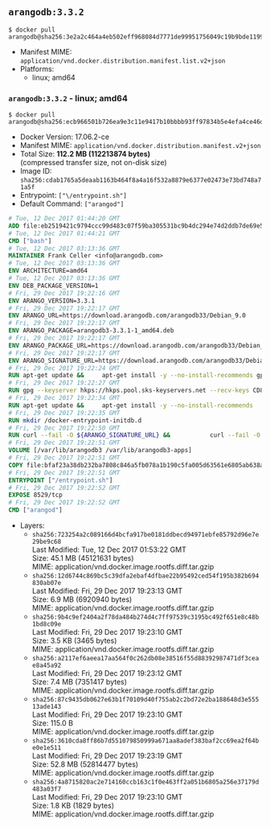 ## `arangodb:3.3.2`

```console
$ docker pull arangodb@sha256:3e2a2c464a4eb502eff968084d7771de99951756049c19b9bde1199139242e49
```

-	Manifest MIME: `application/vnd.docker.distribution.manifest.list.v2+json`
-	Platforms:
	-	linux; amd64

### `arangodb:3.3.2` - linux; amd64

```console
$ docker pull arangodb@sha256:ecb966501b726ea9e3c11e9417b10bbbb93ff97834b5e4efa4ce46db26d05bb6
```

-	Docker Version: 17.06.2-ce
-	Manifest MIME: `application/vnd.docker.distribution.manifest.v2+json`
-	Total Size: **112.2 MB (112213874 bytes)**  
	(compressed transfer size, not on-disk size)
-	Image ID: `sha256:cdab1765a5deaab1163b464f8a4a16f532a8879e6377e02473e73bd748a71a5f`
-	Entrypoint: `["\/entrypoint.sh"]`
-	Default Command: `["arangod"]`

```dockerfile
# Tue, 12 Dec 2017 01:44:20 GMT
ADD file:eb2519421c9794ccc99d483c07f59ba305531bc9b4dc294e74d2ddb7de69e52a in / 
# Tue, 12 Dec 2017 01:44:21 GMT
CMD ["bash"]
# Tue, 12 Dec 2017 03:13:36 GMT
MAINTAINER Frank Celler <info@arangodb.com>
# Tue, 12 Dec 2017 03:13:36 GMT
ENV ARCHITECTURE=amd64
# Tue, 12 Dec 2017 03:13:36 GMT
ENV DEB_PACKAGE_VERSION=1
# Fri, 29 Dec 2017 19:22:16 GMT
ENV ARANGO_VERSION=3.3.1
# Fri, 29 Dec 2017 19:22:17 GMT
ENV ARANGO_URL=https://download.arangodb.com/arangodb33/Debian_9.0
# Fri, 29 Dec 2017 19:22:17 GMT
ENV ARANGO_PACKAGE=arangodb3-3.3.1-1_amd64.deb
# Fri, 29 Dec 2017 19:22:17 GMT
ENV ARANGO_PACKAGE_URL=https://download.arangodb.com/arangodb33/Debian_9.0/amd64/arangodb3-3.3.1-1_amd64.deb
# Fri, 29 Dec 2017 19:22:17 GMT
ENV ARANGO_SIGNATURE_URL=https://download.arangodb.com/arangodb33/Debian_9.0/amd64/arangodb3-3.3.1-1_amd64.deb.asc
# Fri, 29 Dec 2017 19:22:24 GMT
RUN apt-get update &&     apt-get install -y --no-install-recommends gpg dirmngr     &&     rm -rf /var/lib/apt/lists/*
# Fri, 29 Dec 2017 19:22:27 GMT
RUN gpg --keyserver hkps://hkps.pool.sks-keyservers.net --recv-keys CD8CB0F1E0AD5B52E93F41E7EA93F5E56E751E9B
# Fri, 29 Dec 2017 19:22:34 GMT
RUN apt-get update &&     apt-get install -y --no-install-recommends         libjemalloc1         ca-certificates         pwgen         curl     &&     rm -rf /var/lib/apt/lists/*
# Fri, 29 Dec 2017 19:22:35 GMT
RUN mkdir /docker-entrypoint-initdb.d
# Fri, 29 Dec 2017 19:22:50 GMT
RUN curl --fail -O ${ARANGO_SIGNATURE_URL} &&           curl --fail -O ${ARANGO_PACKAGE_URL} &&             gpg --verify ${ARANGO_PACKAGE}.asc &&     (echo arangodb3 arangodb3/password password test | debconf-set-selections) &&     (echo arangodb3 arangodb3/password_again password test | debconf-set-selections) &&     DEBIAN_FRONTEND="noninteractive" dpkg -i ${ARANGO_PACKAGE} &&     rm -rf /var/lib/arangodb3/* &&     sed -ri         -e 's!127\.0\.0\.1!0.0.0.0!g'         -e 's!^(file\s*=).*!\1 -!'         -e 's!^#\s*uid\s*=.*!uid = arangodb!'         -e 's!^#\s*gid\s*=.*!gid = arangodb!'         /etc/arangodb3/arangod.conf     &&     rm -f ${ARANGO_PACKAGE}*
# Fri, 29 Dec 2017 19:22:51 GMT
VOLUME [/var/lib/arangodb3 /var/lib/arangodb3-apps]
# Fri, 29 Dec 2017 19:22:51 GMT
COPY file:bfaf23a38db232ba7808c846a5fb078a1b190c5fa005d63561e6805ab638afeb in /entrypoint.sh 
# Fri, 29 Dec 2017 19:22:51 GMT
ENTRYPOINT ["/entrypoint.sh"]
# Fri, 29 Dec 2017 19:22:52 GMT
EXPOSE 8529/tcp
# Fri, 29 Dec 2017 19:22:52 GMT
CMD ["arangod"]
```

-	Layers:
	-	`sha256:723254a2c089166d4bcfa917be0181ddbecd94971ebfe85792d96e7e29be9c68`  
		Last Modified: Tue, 12 Dec 2017 01:53:22 GMT  
		Size: 45.1 MB (45121631 bytes)  
		MIME: application/vnd.docker.image.rootfs.diff.tar.gzip
	-	`sha256:12d6744c869bc5c39dfa2ebaf4dfbae22b95492ced54f195b382b694830ab07e`  
		Last Modified: Fri, 29 Dec 2017 19:23:13 GMT  
		Size: 6.9 MB (6920940 bytes)  
		MIME: application/vnd.docker.image.rootfs.diff.tar.gzip
	-	`sha256:9b4c9ef2404a2f78da484b274d4c7ff97539c3195bc492f651e8c48b1bd8c09e`  
		Last Modified: Fri, 29 Dec 2017 19:23:10 GMT  
		Size: 3.5 KB (3465 bytes)  
		MIME: application/vnd.docker.image.rootfs.diff.tar.gzip
	-	`sha256:a2117ef6aeea17aa564f0c262db08e38516f55d88392987471df3ceae8a45a92`  
		Last Modified: Fri, 29 Dec 2017 19:23:12 GMT  
		Size: 7.4 MB (7351417 bytes)  
		MIME: application/vnd.docker.image.rootfs.diff.tar.gzip
	-	`sha256:87c9435db0627e63b1f70109d40f755ab2c2bd72e2ba188648d3e55513ade143`  
		Last Modified: Fri, 29 Dec 2017 19:23:10 GMT  
		Size: 115.0 B  
		MIME: application/vnd.docker.image.rootfs.diff.tar.gzip
	-	`sha256:3610cda8ff86b7d551079850999a671aa8adef383baf2cc69ea2f64be0e1e511`  
		Last Modified: Fri, 29 Dec 2017 19:23:19 GMT  
		Size: 52.8 MB (52814477 bytes)  
		MIME: application/vnd.docker.image.rootfs.diff.tar.gzip
	-	`sha256:4a8715820ac2e714160ccb163c1f0e463ff2a051b6805a256e37179d483a03f7`  
		Last Modified: Fri, 29 Dec 2017 19:23:10 GMT  
		Size: 1.8 KB (1829 bytes)  
		MIME: application/vnd.docker.image.rootfs.diff.tar.gzip
